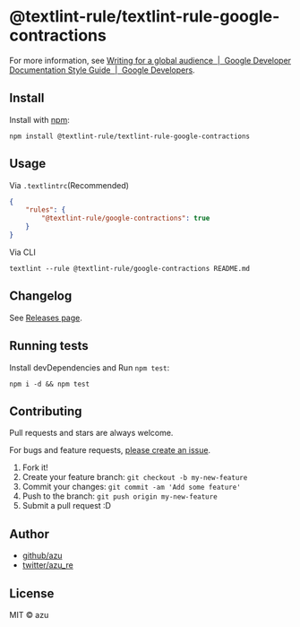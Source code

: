 # @textlint-rule/textlint-rule-google-contractions

For more information, see [Writing for a global audience  |  Google Developer Documentation Style Guide  |  Google Developers](https://developers.google.com/style/translation "Writing for a global audience  |  Google Developer Documentation Style Guide  |  Google Developers").

## Install

Install with [npm](https://www.npmjs.com/):

    npm install @textlint-rule/textlint-rule-google-contractions

## Usage

Via `.textlintrc`(Recommended)

```json
{
    "rules": {
        "@textlint-rule/google-contractions": true
    }
}
```

Via CLI

```
textlint --rule @textlint-rule/google-contractions README.md
```


## Changelog

See [Releases page](https://github.com/textlint-rule/textlint-rule-preset-google/releases).

## Running tests

Install devDependencies and Run `npm test`:

    npm i -d && npm test

## Contributing

Pull requests and stars are always welcome.

For bugs and feature requests, [please create an issue](https://github.com/textlint-rule/textlint-rule-preset-google/issues).

1. Fork it!
2. Create your feature branch: `git checkout -b my-new-feature`
3. Commit your changes: `git commit -am 'Add some feature'`
4. Push to the branch: `git push origin my-new-feature`
5. Submit a pull request :D

## Author

- [github/azu](https://github.com/azu)
- [twitter/azu_re](https://twitter.com/azu_re)

## License

MIT © azu

